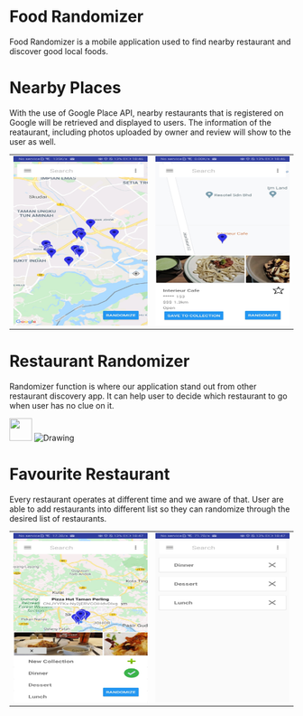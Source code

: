# Food Randomizer
Food Randomizer is a mobile application used to find nearby restaurant and discover good local foods.

# Nearby Places
With the use of Google Place API, nearby restaurants that is registered on Google will be retrieved and displayed to users. The information of the reataurant, including photos uploaded by owner and review will show to the user as well.

<table><tr>
<td> <img src="https://raw.githubusercontent.com/ChuaN15/FoodRandomizer-master/master/Desktop/Android%20App/test/FoodRandomizer-master/app/Screenshot_20200717_184643_com.example.user.foodrandomizer.jpg" alt="Drawing" style="width: 250px; height: 300px"/> </td>
<td> <img src="https://raw.githubusercontent.com/ChuaN15/FoodRandomizer-master/master/Desktop/Android%20App/test/FoodRandomizer-master/app/Screenshot_20200717_184633_com.example.user.foodrandomizer.jpg" alt="Drawing" style="width: 250px; height: 300px"/> </td>
</tr></table>

# Restaurant Randomizer
Randomizer function is where our application stand out from other restaurant discovery app. It can help user to decide which restaurant to go when user has no clue on it.

<img src="https://github.com/ChuaN15/FoodRandomizer-master/blob/master/Desktop/Android%20App/test/FoodRandomizer-master/app/food%20randomizer.gif" width="40" height="40" />
<img src="https://github.com/ChuaN15/FoodRandomizer-master/blob/master/Desktop/Android%20App/test/FoodRandomizer-master/app/food%20randomizer.gif" alt="Drawing" style="width: 20px;"/>

# Favourite Restaurant
Every restaurant operates at different time and we aware of that. User are able to add restaurants into different list so they can randomize through the desired list of restaurants.

<table><tr>
<td> <img src="https://raw.githubusercontent.com/ChuaN15/FoodRandomizer-master/master/Desktop/Android%20App/test/FoodRandomizer-master/app/Screenshot_20200717_184752_com.example.user.foodrandomizer.jpg" alt="Drawing" style="width: 250px; height: 300px"/> </td>
<td> <img src="https://raw.githubusercontent.com/ChuaN15/FoodRandomizer-master/master/Desktop/Android%20App/test/FoodRandomizer-master/app/Screenshot_20200717_184740_com.example.user.foodrandomizer.jpg" alt="Drawing" style="width: 250px; height: 300px"/> </td>
</tr></table>

